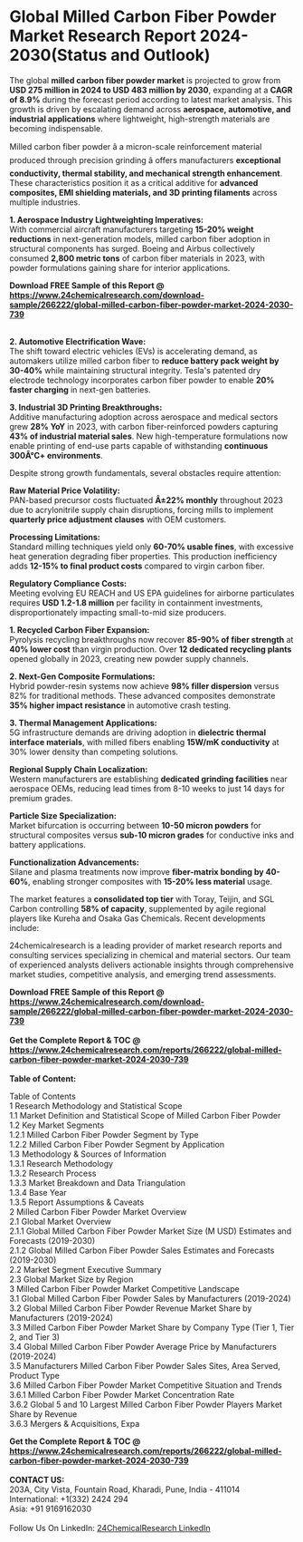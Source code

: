 <h1>Global Milled Carbon Fiber Powder Market Research Report 2024-2030(Status and Outlook)</h1><p>The global <strong>milled carbon fiber powder market</strong> is projected to grow from <strong>USD 275 million in 2024 to USD 483 million by 2030</strong>, expanding at a <strong>CAGR of 8.9%</strong> during the forecast period according to latest market analysis. This growth is driven by escalating demand across <strong>aerospace, automotive, and industrial applications</strong> where lightweight, high-strength materials are becoming indispensable.</p><p>Milled carbon fiber powder â a micron-scale reinforcement material produced through precision grinding â offers manufacturers <strong>exceptional conductivity, thermal stability, and mechanical strength enhancement</strong>. These characteristics position it as a critical additive for <strong>advanced composites, EMI shielding materials, and 3D printing filaments</strong> across multiple industries.</p><p><strong>1. Aerospace Industry Lightweighting Imperatives:</strong><br>
With commercial aircraft manufacturers targeting <strong>15-20% weight reductions</strong> in next-generation models, milled carbon fiber adoption in structural components has surged. Boeing and Airbus collectively consumed <strong>2,800 metric tons</strong> of carbon fiber materials in 2023, with powder formulations gaining share for interior applications.</p><div><b>Download FREE Sample of this Report @ 
            <a href="https://www.24chemicalresearch.com/download-sample/266222/global-milled-carbon-fiber-powder-market-2024-2030-739">
            https://www.24chemicalresearch.com/download-sample/266222/global-milled-carbon-fiber-powder-market-2024-2030-739</a></b></div><br><p><strong>2. Automotive Electrification Wave:</strong><br>
The shift toward electric vehicles (EVs) is accelerating demand, as automakers utilize milled carbon fiber to <strong>reduce battery pack weight by 30-40%</strong> while maintaining structural integrity. Tesla's patented dry electrode technology incorporates carbon fiber powder to enable <strong>20% faster charging</strong> in next-gen batteries.</p><p><strong>3. Industrial 3D Printing Breakthroughs:</strong><br>
Additive manufacturing adoption across aerospace and medical sectors grew <strong>28% YoY</strong> in 2023, with carbon fiber-reinforced powders capturing <strong>43% of industrial material sales</strong>. New high-temperature formulations now enable printing of end-use parts capable of withstanding <strong>continuous 300Â°C+ environments</strong>.</p><p>Despite strong growth fundamentals, several obstacles require attention:</p><p><strong>Raw Material Price Volatility:</strong><br>
	PAN-based precursor costs fluctuated <strong>Â±22% monthly</strong> throughout 2023 due to acrylonitrile supply chain disruptions, forcing mills to implement <strong>quarterly price adjustment clauses</strong> with OEM customers.</p><p><strong>Processing Limitations:</strong><br>
	Standard milling techniques yield only <strong>60-70% usable fines</strong>, with excessive heat generation degrading fiber properties. This production inefficiency adds <strong>12-15% to final product costs</strong> compared to virgin carbon fiber.</p><p><strong>Regulatory Compliance Costs:</strong><br>
	Meeting evolving EU REACH and US EPA guidelines for airborne particulates requires <strong>USD 1.2-1.8 million</strong> per facility in containment investments, disproportionately impacting small-to-mid size producers.</p><p><strong>1. Recycled Carbon Fiber Expansion:</strong><br>
Pyrolysis recycling breakthroughs now recover <strong>85-90% of fiber strength</strong> at <strong>40% lower cost</strong> than virgin production. Over <strong>12 dedicated recycling plants</strong> opened globally in 2023, creating new powder supply channels.</p><p><strong>2. Next-Gen Composite Formulations:</strong><br>
Hybrid powder-resin systems now achieve <strong>98% filler dispersion</strong> versus 82% for traditional methods. These advanced composites demonstrate <strong>35% higher impact resistance</strong> in automotive crash testing.</p><p><strong>3. Thermal Management Applications:</strong><br>
5G infrastructure demands are driving adoption in <strong>dielectric thermal interface materials</strong>, with milled fibers enabling <strong>15W/mK conductivity</strong> at 30% lower density than competing solutions.</p><p><strong>Regional Supply Chain Localization:</strong><br>
	Western manufacturers are establishing <strong>dedicated grinding facilities</strong> near aerospace OEMs, reducing lead times from 8-10 weeks to just 14 days for premium grades.</p><p><strong>Particle Size Specialization:</strong><br>
	Market bifurcation is occurring between <strong>10-50 micron powders</strong> for structural composites versus <strong>sub-10 micron grades</strong> for conductive inks and battery applications.</p><p><strong>Functionalization Advancements:</strong><br>
	Silane and plasma treatments now improve <strong>fiber-matrix bonding by 40-60%</strong>, enabling stronger composites with <strong>15-20% less material</strong> usage.</p><p>The market features a <strong>consolidated top tier</strong> with Toray, Teijin, and SGL Carbon controlling <strong>58% of capacity</strong>, supplemented by agile regional players like Kureha and Osaka Gas Chemicals. Recent developments include:</p><p>24chemicalresearch is a leading provider of market research reports and consulting services specializing in chemical and material sectors. Our team of experienced analysts delivers actionable insights through comprehensive market studies, competitive analysis, and emerging trend assessments.</p><div><b>Download FREE Sample of this Report @ 
            <a href="https://www.24chemicalresearch.com/download-sample/266222/global-milled-carbon-fiber-powder-market-2024-2030-739">
            https://www.24chemicalresearch.com/download-sample/266222/global-milled-carbon-fiber-powder-market-2024-2030-739</a></b></div><br><div><b>Get the Complete Report & TOC @ 
            <a href="https://www.24chemicalresearch.com/reports/266222/global-milled-carbon-fiber-powder-market-2024-2030-739">
            https://www.24chemicalresearch.com/reports/266222/global-milled-carbon-fiber-powder-market-2024-2030-739</a></b></div><br>
            <b>Table of Content:</b><p>Table of Contents<br />
1 Research Methodology and Statistical Scope<br />
1.1 Market Definition and Statistical Scope of Milled Carbon Fiber Powder<br />
1.2 Key Market Segments<br />
1.2.1 Milled Carbon Fiber Powder Segment by Type<br />
1.2.2 Milled Carbon Fiber Powder Segment by Application<br />
1.3 Methodology & Sources of Information<br />
1.3.1 Research Methodology<br />
1.3.2 Research Process<br />
1.3.3 Market Breakdown and Data Triangulation<br />
1.3.4 Base Year<br />
1.3.5 Report Assumptions & Caveats<br />
2 Milled Carbon Fiber Powder Market Overview<br />
2.1 Global Market Overview<br />
2.1.1 Global Milled Carbon Fiber Powder Market Size (M USD) Estimates and Forecasts (2019-2030)<br />
2.1.2 Global Milled Carbon Fiber Powder Sales Estimates and Forecasts (2019-2030)<br />
2.2 Market Segment Executive Summary<br />
2.3 Global Market Size by Region<br />
3 Milled Carbon Fiber Powder Market Competitive Landscape<br />
3.1 Global Milled Carbon Fiber Powder Sales by Manufacturers (2019-2024)<br />
3.2 Global Milled Carbon Fiber Powder Revenue Market Share by Manufacturers (2019-2024)<br />
3.3 Milled Carbon Fiber Powder Market Share by Company Type (Tier 1, Tier 2, and Tier 3)<br />
3.4 Global Milled Carbon Fiber Powder Average Price by Manufacturers (2019-2024)<br />
3.5 Manufacturers Milled Carbon Fiber Powder Sales Sites, Area Served, Product Type<br />
3.6 Milled Carbon Fiber Powder Market Competitive Situation and Trends<br />
3.6.1 Milled Carbon Fiber Powder Market Concentration Rate<br />
3.6.2 Global 5 and 10 Largest Milled Carbon Fiber Powder Players Market Share by Revenue<br />
3.6.3 Mergers & Acquisitions, Expa</p><div><b>Get the Complete Report & TOC @ 
            <a href="https://www.24chemicalresearch.com/reports/266222/global-milled-carbon-fiber-powder-market-2024-2030-739">
            https://www.24chemicalresearch.com/reports/266222/global-milled-carbon-fiber-powder-market-2024-2030-739</a></b></div><br><b>CONTACT US:</b><br>
            203A, City Vista, Fountain Road, Kharadi, Pune, India - 411014<br>
            International: +1(332) 2424 294<br>
            Asia: +91 9169162030 <br><br>
            Follow Us On LinkedIn: <a href="https://www.linkedin.com/company/24chemicalresearch/">24ChemicalResearch LinkedIn</a>